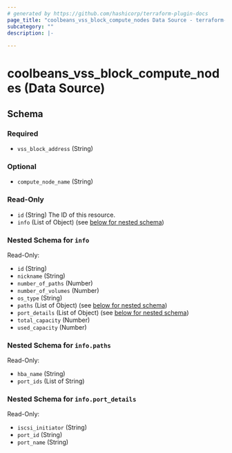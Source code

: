 ```yaml
---
# generated by https://github.com/hashicorp/terraform-plugin-docs
page_title: "coolbeans_vss_block_compute_nodes Data Source - terraform-provider-coolbeans"
subcategory: ""
description: |-
  
---
```


# coolbeans_vss_block_compute_nodes (Data Source)





<!-- schema generated by tfplugindocs -->
## Schema

### Required

- `vss_block_address` (String)

### Optional

- `compute_node_name` (String)

### Read-Only

- `id` (String) The ID of this resource.
- `info` (List of Object) (see [below for nested schema](#nestedatt--info))

<a id="nestedatt--info"></a>
### Nested Schema for `info`

Read-Only:

- `id` (String)
- `nickname` (String)
- `number_of_paths` (Number)
- `number_of_volumes` (Number)
- `os_type` (String)
- `paths` (List of Object) (see [below for nested schema](#nestedobjatt--info--paths))
- `port_details` (List of Object) (see [below for nested schema](#nestedobjatt--info--port_details))
- `total_capacity` (Number)
- `used_capacity` (Number)

<a id="nestedobjatt--info--paths"></a>
### Nested Schema for `info.paths`

Read-Only:

- `hba_name` (String)
- `port_ids` (List of String)


<a id="nestedobjatt--info--port_details"></a>
### Nested Schema for `info.port_details`

Read-Only:

- `iscsi_initiator` (String)
- `port_id` (String)
- `port_name` (String)


